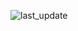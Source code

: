 <!-- TEST_TEST:START (LAST_UPDATE:format=DD-MMM-YYYY HH:mm) -->
![last_update](https://img.shields.io/badge/last%20update-21-07-2024%2020:18%20(GMT+8)-blue)
<!-- TEST_TEST:END -->
